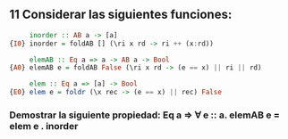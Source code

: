 ## 11 Considerar las siguientes funciones:

```hs
     inorder :: AB a -> [a]
{I0} inorder = foldAB [] (\ri x rd -> ri ++ (x:rd))

     elemAB :: Eq a => a -> AB a -> Bool
{A0} elemAB e = foldAB False (\ri x rd -> (e == x) || ri || rd)

     elem :: Eq a => [a] -> Bool
{E0} elem e = foldr (\x rec -> (e == x) || rec) False
```

### Demostrar la siguiente propiedad: Eq a => ∀ e :: a. elemAB e = elem e . inorder
